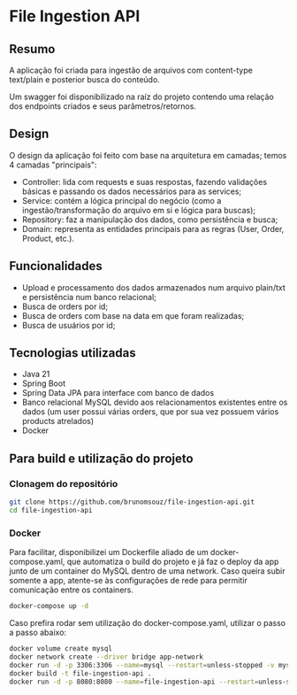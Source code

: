# File Ingestion API

## Resumo

A aplicação foi criada para ingestão de arquivos com content-type text/plain e posterior busca do conteúdo.

Um swagger foi disponibilizado na raíz do projeto contendo uma relação dos endpoints criados e seus parâmetros/retornos.

## Design

O design da aplicação foi feito com base na arquitetura em camadas; temos 4 camadas "principais":

- Controller: lida com requests e suas respostas, fazendo validações básicas e passando os dados necessários para as services;
- Service: contém a lógica principal do negócio (como a ingestão/transformação do arquivo em si e lógica para buscas);
- Repository: faz a manipulação dos dados, como persistência e busca;
- Domain: representa as entidades principais para as regras (User, Order, Product, etc.).

## Funcionalidades

- Upload e processamento dos dados armazenados num arquivo plain/txt e persistência num banco relacional;
- Busca de orders por id;
- Busca de orders com base na data em que foram realizadas;
- Busca de usuários por id;

## Tecnologias utilizadas

- Java 21
- Spring Boot
- Spring Data JPA para interface com banco de dados
- Banco relacional MySQL devido aos relacionamentos existentes entre os dados (um user possui várias orders, que por sua vez possuem vários products atrelados)
- Docker

## Para build e utilização do projeto

### Clonagem do repositório

```sh
git clone https://github.com/brunomsouz/file-ingestion-api.git
cd file-ingestion-api
```

### Docker
Para facilitar, disponibilizei um Dockerfile aliado de um docker-compose.yaml, que automatiza o build do projeto e já faz o deploy da app junto de um container do MySQL dentro de uma network. Caso queira subir somente a app, atente-se às configurações de rede para permitir comunicação entre os containers.

```sh
docker-compose up -d
```

Caso prefira rodar sem utilização do docker-compose.yaml, utilizar o passo a passo abaixo:

```sh
docker volume create mysql
docker network create --driver bridge app-network
docker run -d -p 3306:3306 --name=mysql --restart=unless-stopped -v mysql:/etc/mysql/conf.d -e MYSQL_ROOT_PASSWORD=root -e MYSQL_DATABASE=file_ingestion --network=app-network mysql:latest
docker build -t file-ingestion-api .
docker run -d -p 8080:8080 --name=file-ingestion-api --restart=unless-stopped -e SPRING_DATASOURCE_URL=jdbc:mysql://mysql:3306/file_ingestion -e SPRING_DATASOURCE_USERNAME=root -e SPRING_DATASOURCE_PASSWORD=root --network=app-network file-ingestion-api
```